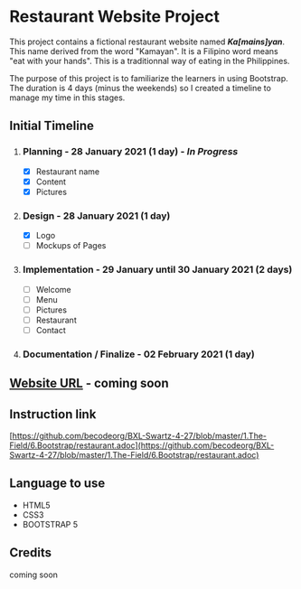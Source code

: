 # Restaurant Website Project

This project contains a fictional restaurant website named ***Ka\[mains\]yan***. This name derived from the word "Kamayan". It is a Filipino word means "eat with your hands". This is a traditionnal way of eating in the Philippines. 


The purpose of this project is to familiarize the learners in using Bootstrap. The duration is 4 days (minus the weekends) so I created a timeline to manage my time in this stages.

## Initial Timeline
1.  ### __Planning__ - 28 January 2021 (1 day) -  ___In Progress___
    - [x] Restaurant name
    - [x] Content
    - [x] Pictures
2. ### __Design__ - 28 January 2021 (1 day)
    - [x] Logo
    - [ ] Mockups of Pages
3.  ### __Implementation__ - 29 January until 30 January 2021 (2 days)
    - [ ] Welcome
    - [ ] Menu
    - [ ] Pictures
    - [ ] Restaurant
    - [ ] Contact
4. ### __Documentation / Finalize__ - 02 February 2021 (1 day)

## [Website URL](#) - coming soon
## Instruction link
[https://github.com/becodeorg/BXL-Swartz-4-27/blob/master/1.The-Field/6.Bootstrap/restaurant.adoc](https://github.com/becodeorg/BXL-Swartz-4-27/blob/master/1.The-Field/6.Bootstrap/restaurant.adoc)
## Language to use
- HTML5
- CSS3
- BOOTSTRAP 5
  
## Credits
coming soon